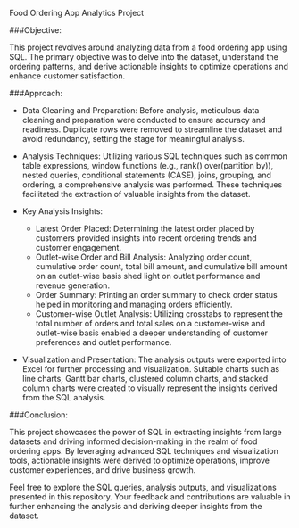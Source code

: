 Food Ordering App Analytics Project

###Objective:

This project revolves around analyzing data from a food ordering app using SQL. The primary objective was to delve into the dataset, understand the ordering patterns, and derive actionable insights to optimize operations and enhance customer satisfaction.

###Approach:

* Data Cleaning and Preparation:
Before analysis, meticulous data cleaning and preparation were conducted to ensure accuracy and readiness. Duplicate rows were removed to streamline the dataset and avoid redundancy, setting the stage for meaningful analysis.

* Analysis Techniques:
Utilizing various SQL techniques such as common table expressions, window functions (e.g., rank() over(partition by)), nested queries, conditional statements (CASE), joins, grouping, and ordering, a comprehensive analysis was performed. These techniques facilitated the extraction of valuable insights from the dataset.

* Key Analysis Insights:

  * Latest Order Placed: Determining the latest order placed by customers provided insights into recent ordering trends and customer engagement.
  * Outlet-wise Order and Bill Analysis: Analyzing order count, cumulative order count, total bill amount, and cumulative bill amount on an outlet-wise basis shed light on outlet performance and revenue generation.
  * Order Summary: Printing an order summary to check order status helped in monitoring and managing orders efficiently.
  * Customer-wise Outlet Analysis: Utilizing crosstabs to represent the total number of orders and total sales on a customer-wise and outlet-wise basis enabled a deeper understanding of customer preferences and outlet performance.
    
* Visualization and Presentation:
The analysis outputs were exported into Excel for further processing and visualization. Suitable charts such as line charts, Gantt bar charts, clustered column charts, and stacked column charts were created to visually represent the insights derived from the SQL analysis.

###Conclusion:

This project showcases the power of SQL in extracting insights from large datasets and driving informed decision-making in the realm of food ordering apps. By leveraging advanced SQL techniques and visualization tools, actionable insights were derived to optimize operations, improve customer experiences, and drive business growth.

Feel free to explore the SQL queries, analysis outputs, and visualizations presented in this repository. Your feedback and contributions are valuable in further enhancing the analysis and deriving deeper insights from the dataset.
